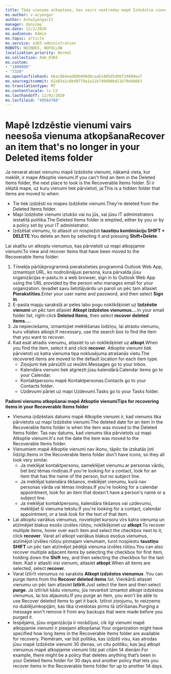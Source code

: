 ```yaml
---
title: Tāda vienuma atkopšana, kas vairs neatrodas mapē Izdzēstie vienumi
ms.author: v-aiyengar
author: AshaIyengar21
manager: dansimp
ms.date: 12/2/2020
ms.audience: Admin
ms.topic: article
ms.service: o365-administration
ROBOTS: NOINDEX, NOFOLLOW
localization_priority: Normal
ms.collection: Adm_O365
ms.custom:
- "1800008"
- "7320"
ms.openlocfilehash: b6ac084ead88b090d6caab1405d5d96f24890ea7
ms.sourcegitcommit: 62a83a1c6bd9779a1a11b749490bd11670d4b063
ms.translationtype: MT
ms.contentlocale: lv-LV
ms.lasthandoff: 12/02/2020
ms.locfileid: "49564788"
---
```

# <a name="recover-an-item-thats-no-longer-in-your-deleted-items-folder"></a><span data-ttu-id="85ffa-102">Mapē Izdzēstie vienumi vairs neesoša vienuma atkopšana</span><span class="sxs-lookup"><span data-stu-id="85ffa-102">Recover an item that's no longer in your Deleted items folder</span></span>

<span data-ttu-id="85ffa-103">Ja nevarat atrast vienumu mapē Izdzēstie vienumi, nākamā vieta, kur meklēt, ir mape Atkoptie vienumi.</span><span class="sxs-lookup"><span data-stu-id="85ffa-103">If you can't find an item in the Deleted Items folder, the next place to look is the Recoverable Items folder.</span></span> <span data-ttu-id="85ffa-104">Šī ir slēptā mape, uz kuru vienumi tiek pārvietoti, ja:</span><span class="sxs-lookup"><span data-stu-id="85ffa-104">This is a hidden folder that items are moved to when:</span></span>
- <span data-ttu-id="85ffa-105">Tie tiek izdzēsti no mapes Izdzēstie vienumi.</span><span class="sxs-lookup"><span data-stu-id="85ffa-105">They're deleted from the Deleted Items folder.</span></span>
- <span data-ttu-id="85ffa-106">Mapi Izdzēstie vienumi iztukšo vai nu jūs, vai jūsu IT administrators iestatītā politika.</span><span class="sxs-lookup"><span data-stu-id="85ffa-106">The Deleted Items folder is emptied, either by you or by a policy set by your IT administrator.</span></span>
- <span data-ttu-id="85ffa-107">Izdzēšat vienumu, to atlasot un nospiežot **taustiņu kombināciju SHIFT + DELETE**.</span><span class="sxs-lookup"><span data-stu-id="85ffa-107">You delete an item by selecting it and pressing **Shift+Delete**.</span></span>

<span data-ttu-id="85ffa-108">Lai skatītu un atkoptu vienumus, kas pārvietoti uz mapi atkopjamie vienumi:</span><span class="sxs-lookup"><span data-stu-id="85ffa-108">To view and recover items that have been moved to the Recoverable Items folder:</span></span>
1. <span data-ttu-id="85ffa-109">Tīmekļa pārlūkprogrammā pierakstieties programmā Outlook Web App, izmantojot URL, ko nodrošinājusi persona, kura pārvalda jūsu organizācijas e-pastu.</span><span class="sxs-lookup"><span data-stu-id="85ffa-109">In a web browser, sign in to Outlook Web App using the URL provided by the person who manages email for your organization.</span></span> <span data-ttu-id="85ffa-110">Ievadiet savu lietotājvārdu un paroli un pēc tam atlasiet **Pierakstīties**.</span><span class="sxs-lookup"><span data-stu-id="85ffa-110">Enter your user name and password, and then select **Sign in**.</span></span>
1. <span data-ttu-id="85ffa-111">E-pasta mapju sarakstā ar peles labo pogu noklikšķiniet uz **Izdzēstie vienumi** un pēc tam atlasiet **Atkopt izdzēstos vienumus...**.</span><span class="sxs-lookup"><span data-stu-id="85ffa-111">In your email folder list, right-click **Deleted Items**, then select **recover deleted items...**.</span></span>
1. <span data-ttu-id="85ffa-112">Ja nepieciešams, izmantojiet meklēšanas lodziņu, lai atrastu vienumu, kuru vēlaties atkopt.</span><span class="sxs-lookup"><span data-stu-id="85ffa-112">If necessary, use the search box to find the item that you want to recover.</span></span>
1. <span data-ttu-id="85ffa-113">Kad esat atradis vienumu, atlasiet to un noklikšķiniet uz **atkopt**.</span><span class="sxs-lookup"><span data-stu-id="85ffa-113">When you find the item, select it and click **recover**.</span></span>
   <span data-ttu-id="85ffa-114">Atkoptie vienumi tiek pārvietoti uz katra vienuma tipa noklusējuma atrašanās vietu.</span><span class="sxs-lookup"><span data-stu-id="85ffa-114">The recovered items are moved to the default location for each item type.</span></span>
    - <span data-ttu-id="85ffa-115">Ziņojumi tiek pārsūtīti uz iesūtni.</span><span class="sxs-lookup"><span data-stu-id="85ffa-115">Messages go to your Inbox.</span></span>
    - <span data-ttu-id="85ffa-116">Kalendāra vienumi tiek atgriezti jūsu kalendārā.</span><span class="sxs-lookup"><span data-stu-id="85ffa-116">Calendar items go to your Calendar.</span></span>
    - <span data-ttu-id="85ffa-117">Kontaktpersonu mapē Kontaktpersonas.</span><span class="sxs-lookup"><span data-stu-id="85ffa-117">Contacts go to your Contacts folder.</span></span>
    - <span data-ttu-id="85ffa-118">Uzdevumi pāriet uz mapi Uzdevumi.</span><span class="sxs-lookup"><span data-stu-id="85ffa-118">Tasks go to your Tasks folder.</span></span>

<span data-ttu-id="85ffa-119">**Padomi vienumu atkopšanai mapē Atkoptie vienumi**</span><span class="sxs-lookup"><span data-stu-id="85ffa-119">**Tips for recovering items in your Recoverable Items folder**</span></span>

- <span data-ttu-id="85ffa-120">Vienuma izdzēstais datums mapē Atkoptie vienumi ir, kad vienums tika pārvietots uz mapi Izdzēstie vienumi.</span><span class="sxs-lookup"><span data-stu-id="85ffa-120">The deleted date for an item in the Recoverable Items folder is when the item was moved to the Deleted Items folder.</span></span> <span data-ttu-id="85ffa-121">Tas nav datums, kad vienums tika pārvietots uz mapi Atkoptie vienumi.</span><span class="sxs-lookup"><span data-stu-id="85ffa-121">It's not the date the item was moved to the Recoverable Items folder.</span></span>
- <span data-ttu-id="85ffa-122">Vienumiem mapē Atkoptie vienumi nav ikonu, tāpēc tie izskatās ļoti līdzīgi.</span><span class="sxs-lookup"><span data-stu-id="85ffa-122">Items in the Recoverable Items folder don't have icons, so they all look very similar.</span></span>
    - <span data-ttu-id="85ffa-123">Ja meklējat kontaktpersonu, sameklējiet vienumu ar personas vārdu, bet bez tēmas rindiņas.</span><span class="sxs-lookup"><span data-stu-id="85ffa-123">If you're looking for a contact, look for an item that has the name of the person, but no subject line.</span></span>
    - <span data-ttu-id="85ffa-124">Ja meklējat kalendāra tikšanos, meklējiet vienumu, kurā nav personas vārda vai tēmas rindiņas.</span><span class="sxs-lookup"><span data-stu-id="85ffa-124">If you're looking for a calendar appointment, look for an item that doesn't have a person's name or a subject line.</span></span>
    - <span data-ttu-id="85ffa-125">Ja meklējat kontaktpersonu, kalendāra tikšanos vai uzdevumu, meklējiet šī vienuma tekstu.</span><span class="sxs-lookup"><span data-stu-id="85ffa-125">If you're looking for a contact, calendar appointment, or a task look for the text of that item.</span></span>
- <span data-ttu-id="85ffa-126">Lai atkoptu vairākus vienumus, novietojiet kursoru virs katra vienuma un atzīmējiet blakus esošo izvēles rūtiņu, noklikšķiniet uz **atkopt**.</span><span class="sxs-lookup"><span data-stu-id="85ffa-126">To recover multiple items, hover over each item and select the checkbox next to it, click **recover**.</span></span> <span data-ttu-id="85ffa-127">Varat arī atkopt vairākus blakus esošus vienumus, atzīmējot izvēles rūtiņu pirmajam vienumam, turot nospiestu **taustiņu SHIFT** un pēc tam atzīmējot pēdējā vienuma izvēles rūtiņu.</span><span class="sxs-lookup"><span data-stu-id="85ffa-127">You can also recover multiple adjacent items by selecting the checkbox for first item, holding down the **Shift** key, and then selecting the checkbox for the last item.</span></span> <span data-ttu-id="85ffa-128">Kad ir atlasīti visi vienumi, atlasiet **atkopt**.</span><span class="sxs-lookup"><span data-stu-id="85ffa-128">When all items are selected, select **recover**.</span></span>
- <span data-ttu-id="85ffa-129">Varat Iztīrīt vienumus no saraksta **Atkopt izdzēstos vienumus** .</span><span class="sxs-lookup"><span data-stu-id="85ffa-129">You can purge items from the **Recover deleted items** list.</span></span> <span data-ttu-id="85ffa-130">Vienkārši atlasiet vienumu un pēc tam atlasiet **Iztīrīt**.</span><span class="sxs-lookup"><span data-stu-id="85ffa-130">Just select the item and then select **purge**.</span></span> <span data-ttu-id="85ffa-131">Ja iztīrīsit kādu vienumu, jūs nevarēsit izmantot atkopt izdzēstos vienumus, lai tos atjaunotu.</span><span class="sxs-lookup"><span data-stu-id="85ffa-131">If you purge an item, you won't be able to use Recover deleted items to get it back.</span></span> <span data-ttu-id="85ffa-132">Iztīrot ziņojumu, to neizņems no dublējumkopijām, kas tika izveidotas pirms tā iztīrīšanas.</span><span class="sxs-lookup"><span data-stu-id="85ffa-132">Purging a message won't remove it from any backups that were made before you purged it.</span></span>
- <span data-ttu-id="85ffa-133">Iespējams, jūsu organizācija ir norādījusi, cik ilgi vienumi mapē atkopjamie vienumi ir pieejami atkopšanai.</span><span class="sxs-lookup"><span data-stu-id="85ffa-133">Your organization might have specified how long items in the Recoverable Items folder are available for recovery.</span></span> <span data-ttu-id="85ffa-134">Piemēram, var būt politika, kas izdzēš visu, kas atrodas jūsu mapē Izdzēstie vienumi 30 dienas, un citu politiku, kas ļauj atkopt vienumus mapē atkopjamie vienumi līdz pat citām 14 dienām.</span><span class="sxs-lookup"><span data-stu-id="85ffa-134">For example, there might be a policy that deletes anything that’s been in your Deleted Items folder for 30 days and another policy that lets you recover items in the Recoverable Items folder for up to another 14 days.</span></span>
